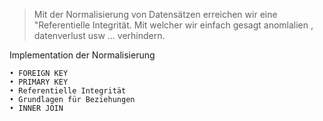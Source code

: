> Mit der Normalisierung 
  von Datensätzen 
  erreichen wir eine "Referentielle Integrität.
  Mit welcher wir einfach gesagt anomlalien , datenverlust usw ... verhindern.


Implementation der Normalisierung

    • FOREIGN KEY
    • PRIMARY KEY
    • Referentielle Integrität
    • Grundlagen für Beziehungen
    • INNER JOIN